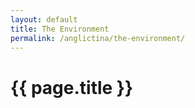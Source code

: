 ```yaml
---
layout: default
title: The Environment
permalink: /anglictina/the-environment/
---
```


{{ page.title }}
================
